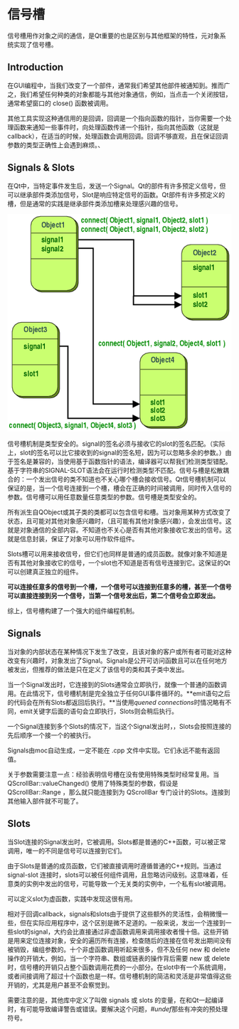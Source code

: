 # 信号槽
信号槽用作对象之间的通信，是Qt重要的也是区别与其他框架的特性，元对象系统实现了信号槽。

## Introduction
在GUI编程中，当我们改变了一个部件，通常我们希望其他部件被通知到。推而广之，我们希望任何种类的对象都能与其他对象通信，例如，当点击一个关闭按钮，通常希望窗口的 close() 函数被调用。

其他工具实现这种通信用的是回调，回调是一个指向函数的指针，当你需要一个处理函数来通知一些事件时，向处理函数传递一个指针，指向其他函数（这就是callback），在适当的时候，处理函数会调用回调。回调不够直观，且在保证回调参数的类型正确性上会遇到麻烦。、

## Signals & Slots
在Qt中，当特定事件发生后，发送一个Signal。Qt的部件有许多预定义信号，但可以继承部件类添加信号，Slot是响应特定信号的函数。Qt部件有许多预定义的槽，但是通常的实践是继承部件类添加槽来处理感兴趣的信号。

![abstract-connections](abstract-connections.png)

信号槽机制是类型安全的。signal的签名必须与接收它的slot的签名匹配。（实际上，slot的签名可以比它接收到的signal的签名短，因为可以忽略多余的参数。）由于签名是兼容的，当使用基于函数指针的语法，编译器可以帮我们检测类型错配。基于字符串的SIGNAL-SLOT语法会在运行时检测类型不匹配。信号与槽是松散耦合的：一个发出信号的类不知道也不关心哪个槽会接收信号。Qt信号槽机制可以保证的是，当一个信号连接到一个槽，槽会在正确的时间被调用，同时传入信号的参数。信号槽可以用任意数量任意类型的参数。信号槽是类型安全的。

所有派生自QObject或其子类的类都可以包含信号和槽。当对象用某种方式改变了状态，且可能对其他对象感兴趣时，（且可能有其他对象感兴趣），会发出信号。这就是对象通信的全部内容。不知道也不关心是否有其他对象接收它发出的信号。这就是信息封装，保证了对象可以用作软件组件。

Slots槽可以用来接收信号，但它们也同样是普通的成员函数。就像对象不知道是否有其他对象接收它的信号，一个slot也不知道是否有信号连接到它。这保证的Qt可以创建真正独立的组件。

**可以连接任意多的信号到一个槽，一个信号可以连接到任意多的槽，甚至一个信号可以直接连接到另一个信号，当第一个信号发出后，第二个信号会立即发出。**

综上，信号槽构建了一个强大的组件编程机制。

## Signals
当对象的内部状态在某种情况下发生了改变，且该对象的客户或所有者可能对这种改变有兴趣时，对象发出了Signal。Signals是公开可访问函数且可以在任何地方被发出，但推荐的做法是只在定义了该信号的类和其子类中发出。

当一个Signal发出时，它连接到的Slots通常会立即执行，就像一个普通的函数调用。在此情况下，信号槽机制是完全独立于任何GUI事件循环的。**emit语句之后的代码会在所有Slots都返回后执行。**当使用*quened connections*时情况略有不同，emit关键字后面的语句会立即执行，Slots则会稍后执行。

一个Signal连接到多个Slots的情况下，当这个Signal发出时，，Slots会按照连接的先后顺序一个接一个的被执行。

Signals由moc自动生成，一定不能在 .cpp 文件中实现。它们永远不能有返回值。

关于参数需要注意一点：经验表明信号槽在没有使用特殊类型时经常复用。当 QScrollBar::valueChanged() 使用了特殊类型的参数，假设是 QScrollBar::Range ，那么就只能连接到为 QScrollBar 专门设计的Slots。连接到其他输入部件就不可能了。

## Slots
当Slot连接的Signal发出时，它被调用。Slots都是普通的C++函数，可以被正常调用，唯一的不同是信号可以连接到它们。

由于Slots是普通的成员函数，它们被直接调用时遵循普通的C++规则。当通过 signal-slot 连接时，slots可以被任何组件调用，且忽略访问级别。这意味着，任意类的实例中发出的信号，可能导致一个无关类的实例中，一个私有slot被调用。

可以定义slot为虚函数，实践中发现这很有用。

相对于回调callback，signals和slots由于提供了这些额外的灵活性，会稍微慢一些，但在实际应用程序中，这个区别是微不足道的。一般来说，发出一个连接到一些slot的signal，大约会比直接通过非虚函数调用来调用接收者慢十倍。这些开销是用来定位连接对象，安全的遍历所有连接，检查随后的连接在信号发出期间没有被销毁，编组参数的。十个非虚函数调用听起来很多，但不及任何 new
 和 delete 操作的开销大，例如，当一个字符串、数组或链表的操作背后需要 new 或 delete时，信号槽的开销只占整个函数调用花费的一小部分。在slot中有一个系统调用，或者间接调用了超过十个函数也是一样。信号槽机制的简洁和灵活是非常值得这些开销的，尤其是用户甚至不会察觉到。

 需要注意的是，其他库中定义了叫做 signals 或 slots 的变量，在和Qt一起编译时，有可能导致编译警告或错误。要解决这个问题，*#undef*那些有冲突的预处理符号。

